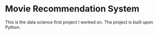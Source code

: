 # Movie Recommendation System
This is the data science first project I worked on. The project is built upon Python.
